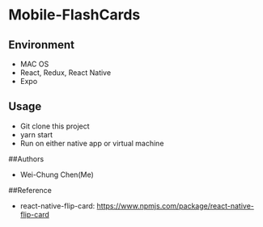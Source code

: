 # Mobile-FlashCards
## Environment
- MAC OS
- React, Redux, React Native
- Expo

## Usage
- Git clone this project
- yarn start
- Run on either native app or virtual machine

##Authors
- Wei-Chung Chen(Me)

##Reference
- react-native-flip-card: https://www.npmjs.com/package/react-native-flip-card
